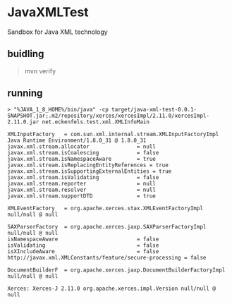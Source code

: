 # JavaXMLTest
Sandbox for Java XML technology

## buidling
> mvn verify

## running
    > "%JAVA_1_8_HOME%/bin/java" -cp target/java-xml-test-0.0.1-SNAPSHOT.jar;.m2/repository/xerces/xercesImpl/2.11.0/xercesImpl-2.11.0.jar net.eckenfels.test.xml.XMLInfoMain

    XMLInputFactory   = com.sun.xml.internal.stream.XMLInputFactoryImpl Java Runtime Environment/1.8.0_31 @ 1.8.0_31
    javax.xml.stream.allocator               = null
    javax.xml.stream.isCoalescing            = false
    javax.xml.stream.isNamespaceAware        = true
    javax.xml.stream.isReplacingEntityReferences = true
    javax.xml.stream.isSupportingExternalEntities = true
    javax.xml.stream.isValidating            = false
    javax.xml.stream.reporter                = null
    javax.xml.stream.resolver                = null
    javax.xml.stream.supportDTD              = true

    XMLEventFactory   = org.apache.xerces.stax.XMLEventFactoryImpl null/null @ null

    SAXParserFactory  = org.apache.xerces.jaxp.SAXParserFactoryImpl null/null @ null
    isNamespaceAware                         = false
    isValidating                             = false
    isXIncludeAware                          = false
    http://javax.xml.XMLConstants/feature/secure-processing = false

    DocumentBuilderF  = org.apache.xerces.jaxp.DocumentBuilderFactoryImpl null/null @ null

    Xerces: Xerces-J 2.11.0 org.apache.xerces.impl.Version null/null @ null
